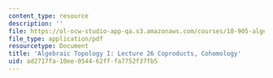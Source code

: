 ```yaml
---
content_type: resource
description: ''
file: https://ol-ocw-studio-app-qa.s3.amazonaws.com/courses/18-905-algebraic-topology-i-fall-2016/ad2717fa10ee054462fffa7752f37fb5_MIT18_905F16_lec26.pdf
file_type: application/pdf
resourcetype: Document
title: 'Algebraic Topology I: Lecture 26 Coproducts, Cohomology'
uid: ad2717fa-10ee-0544-62ff-fa7752f37fb5
---
```

